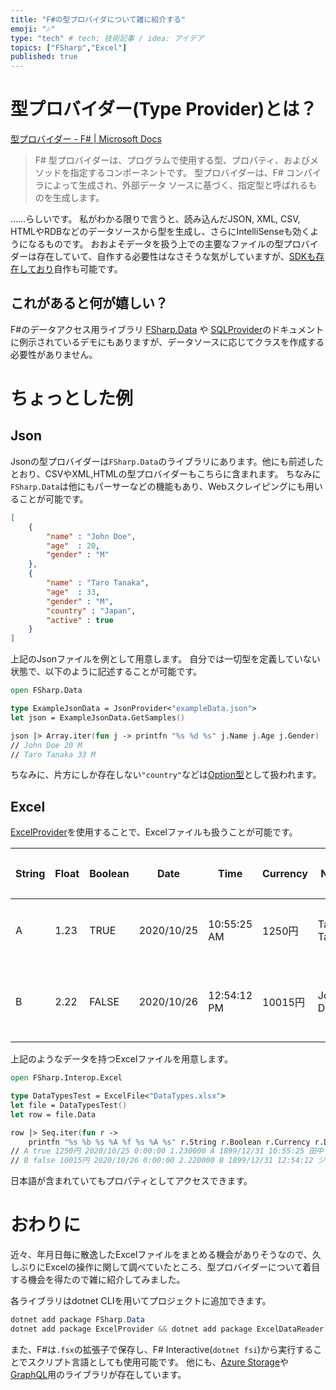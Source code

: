 ```yaml
---
title: "F#の型プロバイダについて雑に紹介する"
emoji: "🎶"
type: "tech" # tech: 技術記事 / idea: アイデア
topics: ["FSharp","Excel"]
published: true
---
```


# 型プロバイダー(Type Provider)とは？

[型プロバイダー - F# | Microsoft Docs](https://docs.microsoft.com/ja-jp/dotnet/fsharp/tutorials/type-providers/)

>F# 型プロバイダーは、プログラムで使用する型、プロパティ、およびメソッドを指定するコンポーネントです。 型プロバイダーは、F# コンパイラによって生成され、外部データ ソースに基づく、指定型と呼ばれるものを生成します。

……らしいです。
私がわかる限りで言うと、読み込んだJSON, XML, CSV, HTMLやRDBなどのデータソースから型を生成し、さらにIntelliSenseも効くようになるものです。
おおよそデータを扱う上での主要なファイルの型プロバイダーは存在していて、自作する必要性はなさそうな気がしていますが、[SDKも存在しており](https://github.com/fsprojects/FSharp.TypeProviders.SDK/)自作も可能です。

## これがあると何が嬉しい？
F#のデータアクセス用ライブラリ [FSharp.Data](https://fsharp.github.io/FSharp.Data/ja/index.html) や [SQLProvider](https://fsprojects.github.io/SQLProvider/index.html)のドキュメントに例示されているデモにもありますが、データソースに応じてクラスを作成する必要性がありません。

# ちょっとした例
## Json
Jsonの型プロバイダーは`FSharp.Data`のライブラリにあります。他にも前述したとおり、CSVやXML,HTMLの型プロバイダーもこちらに含まれます。
ちなみに`FSharp.Data`は他にもパーサーなどの機能もあり、Webスクレイピングにも用いることが可能です。

``` json
[
    {
        "name" : "John Doe",
        "age"  : 20,
        "gender" : "M"
    },
    {
        "name" : "Taro Tanaka",
        "age"  : 33,
        "gender" : "M",
        "country" : "Japan",
        "active" : true
    }
]
```

上記のJsonファイルを例として用意します。
自分では一切型を定義していない状態で、以下のように記述することが可能です。

``` fsharp
open FSharp.Data

type ExampleJsonData = JsonProvider<"exampleData.json">
let json = ExampleJsonData.GetSamples()

json |> Array.iter(fun j -> printfn "%s %d %s" j.Name j.Age j.Gender)
// John Doe 20 M
// Taro Tanaka 33 M
```

ちなみに、片方にしか存在しない`"country"`などは[Option型](https://docs.microsoft.com/ja-jp/dotnet/fsharp/language-reference/options)として扱われます。

## Excel
[ExcelProvider](https://fsprojects.github.io/ExcelProvider/)を使用することで、Excelファイルも扱うことが可能です。

|String|Float|Boolean|Date|Time|Currency|Name|日本名|
|----|----|----|----|----|----|----|----|
|A|1.23|TRUE|2020/10/25|10:55:25 AM|1250円|Taro Tanaka|田中 太郎|
|B|2.22|FALSE|2020/10/26|12:54:12 PM|10015円|John Doe|ジョン  ドゥ|

上記のようなデータを持つExcelファイルを用意します。

``` fsharp
open FSharp.Interop.Excel

type DataTypesTest = ExcelFile<"DataTypes.xlsx">
let file = DataTypesTest()
let row = file.Data

row |> Seq.iter(fun r -> 
    printfn "%s %b %s %A %f %s %A %s" r.String r.Boolean r.Currency r.Date r.Float r.String r.Time r.日本名)
// A true 1250円 2020/10/25 0:00:00 1.230000 A 1899/12/31 10:55:25 田中 太郎
// B false 10015円 2020/10/26 0:00:00 2.220000 B 1899/12/31 12:54:12 ジョン  ドゥ
```

日本語が含まれていてもプロパティとしてアクセスできます。

# おわりに
近々、年月日毎に散逸したExcelファイルをまとめる機会がありそうなので、久しぶりにExcelの操作に関して調べていたところ、型プロバイダーについて着目する機会を得たので雑に紹介してみました。

各ライブラリはdotnet CLIを用いてプロジェクトに追加できます。
``` powershell
dotnet add package FSharp.Data
dotnet add package ExcelProvider && dotnet add package ExcelDataReader && dotnet add package ExcelDataReader.DataSet
```

また、F#は`.fsx`の拡張子で保存し、F# Interactive(`dotnet fsi`)から実行することでスクリプト言語としても使用可能です。
他にも、[Azure Storage](https://fsprojects.github.io/AzureStorageTypeProvider/)や[GraphQL](https://fsprojects.github.io/FSharp.Data.GraphQL/index.html)用のライブラリが存在しています。